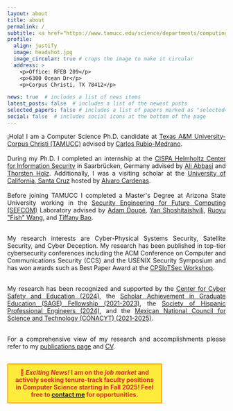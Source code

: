 ```yaml
---
layout: about
title: about
permalink: /
subtitle: <a href="https://www.tamucc.edu/science/departments/computing-sciences/index.php" target="blank">Department of Computer Science</a>.
profile:
  align: justify
  image: headshot.jpg
  image_circular: true # crops the image to make it circular
  address: >
    <p>Office: RFEB 209</p>
    <p>6300 Ocean Dr</p>
    <p>Corpus Christi, TX 78412</p>

news: true  # includes a list of news items
latest_posts: false  # includes a list of the newest posts
selected_papers: false # includes a list of papers marked as "selected={true}"
social: false  # includes social icons at the bottom of the page
---
```


<div style="text-align: justify;">
  ¡Hola! I am a Computer Science Ph.D. candidate at <a href="https://tamucc.edu/" target="blank">Texas A&M University-Corpus Christi (TAMUCC)</a> advised by <a href="https://carlosrubiomedrano.com/" target="blank">Carlos Rubio-Medrano</a>. <br /><br />
  During my Ph.D. I completed an internship at the <a href="https://cispa.de/en" target="blank">CISPA Helmholtz Center for Information Security</a> in Saarbrücken, Germany advised by <a href="https://scholar.google.com/citations?user=7BgdiU4AAAAJ&hl=en&oi=ao" target="blank">Ali Abbasi</a> and <a href="https://scholar.google.com/citations?user=tv2HR38AAAAJ&hl=en" target="blank">Thorsten Holz</a>. Additionally, I was a visiting scholar at the <a href="https://srl-ucsc.github.io/" target="blank">University of California, Santa Cruz</a> hosted by <a href="https://users.soe.ucsc.edu/~alacarde/" target="blank">Alvaro Cardenas</a>. <br /><br />
  Before joining TAMUCC I completed a Master's Degree at Arizona State University working in the <a href="https://sefcom.asu.edu/" target="blank">Security Engineering for Future Computing (SEFCOM)</a> Laboratory advised by <a href="https://adamdoupe.com/" target="blank">Adam Doupé</a>, <a href="http://www.yancomm.net/" target="blank">Yan Shoshitaishvili</a>, <a href="https://rev.fish/" target="blank">Ruoyu "Fish" Wang</a>, and <a href="https://www.tiffanybao.com/" target="blank">Tiffany Bao</a>. <br /><br />

  My research interests are Cyber-Physical Systems Security, Satellite Security, and Cyber Deception.
  My research has been published in top-tier cybersecurity conferences including the ACM Conference on Computer and Communications Security (CCS) and the USENIX Security Symposium and has won awards such as Best Paper Award at the <a href="https://cpsiotsec2024b.github.io/" target="blank">CPSIoTSec Workshop</a>.<br /><br />

  My research has been recognized and supported by the <a href="https://www.iamcybersafe.org/s/2024-scholarship-recipients" target="blank">Center for Cyber Safety and Education (2024)</a>, the <a href="https://www.tamucc.edu/research/graduate-excellence/funding/sage.php" target="blank">Scholar Achievement in Graduate Education (SAGE) Fellowship (2021-2023)</a>, the <a href="https://shpe.org/" target="blank">Society of Hispanic Professional Engineers (2024)</a>, and the <a href="https://conahcyt.mx/" target="blank">Mexican National Council for Science and Technology (CONACYT) (2021-2025)</a>. <br /><br />

  For a comprehensive view of my research and accomplishments please refer to my <a href="https://efrenlopez.org/publications/" target="blank">publications page</a> and <a href="https://efrenlopez.org/assets/pdf/cv_academic_efrenlopez.pdf" target="blank">CV</a>.<br /><br />
</div>

<div style="background-color: #ffeb3b; border: 2px solid #ff9800; padding: 10px; font-weight: bold; text-align: center; color: #d32f2f; margin-bottom: 20px; width: 66%;">
    🚀  <i>Exciting News! </i> I am on the  <i>job market </i> and actively seeking tenure-track faculty positions in Computer Science starting in Fall 2025! Feel free to <a href="mailto:elopezmorales@islander.tamucc.edu">contact me</a> for opportunities.
</div>